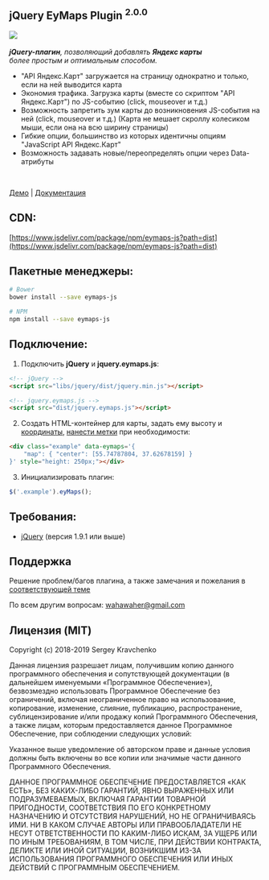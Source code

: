 jQuery EyMaps Plugin <sup>2.0.0</sup>
-------
[![](https://data.jsdelivr.com/v1/package/npm/eymaps-js/badge)](https://www.jsdelivr.com/package/npm/eymaps-js) <br><br>
_**jQuery-плагин**, позволяющий добавлять **Яндекс карты**  
более простым и оптимальным способом._

* "API Яндекс.Карт" загружается на страницу однократно и только, если на ней выводится карта
* Экономия трафика. Загрузка карты (вместе со скриптом "API Яндекс.Карт") по JS-событию (click, mouseover и т.д.)
* Возможность запретить зум карты до возникновения JS-события на ней (click, mouseover и т.д.) (Карта не мешает скроллу колесиком мыши, если она на всю ширину страницы)
* Гибкие опции, большинство из которых идентичны опциям "JavaScript API Яндекс.Карт"
* Возможность задавать новые/переопределять опции через Data-атрибуты

<br>

[Демо](http://wahawaher.ru/eymaps-js#demo) | [Документация](http://wahawaher.ru/eymaps-js)

## CDN:
[https://www.jsdelivr.com/package/npm/eymaps-js?path=dist](https://www.jsdelivr.com/package/npm/eymaps-js?path=dist)

## Пакетные менеджеры:
```sh
# Bower
bower install --save eymaps-js

# NPM
npm install --save eymaps-js
```

## Подключение:

1. Подключить **jQuery** и **jquery.eymaps.js**:
```html
<!-- jQuery -->
<script src="libs/jquery/dist/jquery.min.js"></script>

<!-- jquery.eymaps.js -->
<script src="dist/jquery.eymaps.js"></script>
```

2. Создать HTML-контейнер для карты, задать ему высоту и  [координаты](http://dimik.github.io/ymaps/examples/location-tool/),  [нанести метки](http://wahawaher.loc/eymaps-js/#examples-marks)  при необходимости:
```html
<div class="example" data-eymaps='{
	"map": { "center": [55.74787804, 37.62678159] }
}' style="height: 250px;"></div>
```

3. Инициализировать плагин:
```javascript
$('.example').eyMaps();
```

## Требования:
- [jQuery](http://jquery.com/download/) (версия 1.9.1 или выше)

## Поддержка
Решение проблем/багов плагина, а также замечания и пожелания в [соответствующей теме](http://github.com/WahaWaher/eymaps-js/issues)

По всем другим вопросам:  [wahawaher@gmail.com](mailto:wahawaher@gmail.com "Написать на wahawaher@gmail.com")

## Лицензия (MIT)
Copyright (c) 2018-2019 Sergey Kravchenko

Данная лицензия разрешает лицам, получившим копию данного программного обеспечения и сопутствующей документации (в дальнейшем именуемыми «Программное Обеспечение»), безвозмездно использовать Программное Обеспечение без ограничений, включая неограниченное право на использование, копирование, изменение, слияние, публикацию, распространение, сублицензирование и/или продажу копий Программного Обеспечения, а также лицам, которым предоставляется данное Программное Обеспечение, при соблюдении следующих условий:

Указанное выше уведомление об авторском праве и данные условия должны быть включены во все копии или значимые части данного Программного Обеспечения.

ДАННОЕ ПРОГРАММНОЕ ОБЕСПЕЧЕНИЕ ПРЕДОСТАВЛЯЕТСЯ «КАК ЕСТЬ», БЕЗ КАКИХ-ЛИБО ГАРАНТИЙ, ЯВНО ВЫРАЖЕННЫХ ИЛИ ПОДРАЗУМЕВАЕМЫХ, ВКЛЮЧАЯ ГАРАНТИИ ТОВАРНОЙ ПРИГОДНОСТИ, СООТВЕТСТВИЯ ПО ЕГО КОНКРЕТНОМУ НАЗНАЧЕНИЮ И ОТСУТСТВИЯ НАРУШЕНИЙ, НО НЕ ОГРАНИЧИВАЯСЬ ИМИ. НИ В КАКОМ СЛУЧАЕ АВТОРЫ ИЛИ ПРАВООБЛАДАТЕЛИ НЕ НЕСУТ ОТВЕТСТВЕННОСТИ ПО КАКИМ-ЛИБО ИСКАМ, ЗА УЩЕРБ ИЛИ ПО ИНЫМ ТРЕБОВАНИЯМ, В ТОМ ЧИСЛЕ, ПРИ ДЕЙСТВИИ КОНТРАКТА, ДЕЛИКТЕ ИЛИ ИНОЙ СИТУАЦИИ, ВОЗНИКШИМ ИЗ-ЗА ИСПОЛЬЗОВАНИЯ ПРОГРАММНОГО ОБЕСПЕЧЕНИЯ ИЛИ ИНЫХ ДЕЙСТВИЙ С ПРОГРАММНЫМ ОБЕСПЕЧЕНИЕМ.